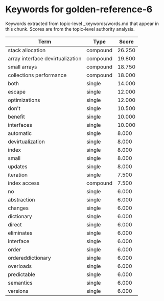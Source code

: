 # Keywords for golden-reference-6

Keywords extracted from topic-level _keywords/words.md that appear in this chunk.
Scores are from the topic-level authority analysis.

| Term | Type | Score |
|------|------|-------|
| stack allocation | compound | 26.250 |
| array interface devirtualization | compound | 19.800 |
| small arrays | compound | 18.750 |
| collections performance | compound | 18.000 |
| both | single | 14.000 |
| escape | single | 12.000 |
| optimizations | single | 12.000 |
| don't | single | 10.500 |
| benefit | single | 10.000 |
| interfaces | single | 10.000 |
| automatic | single | 8.000 |
| devirtualization | single | 8.000 |
| index | single | 8.000 |
| small | single | 8.000 |
| updates | single | 8.000 |
| iteration | single | 7.500 |
| index access | compound | 7.500 |
| no | single | 6.000 |
| abstraction | single | 6.000 |
| changes | single | 6.000 |
| dictionary | single | 6.000 |
| direct | single | 6.000 |
| eliminates | single | 6.000 |
| interface | single | 6.000 |
| order | single | 6.000 |
| ordereddictionary | single | 6.000 |
| overloads | single | 6.000 |
| predictable | single | 6.000 |
| semantics | single | 6.000 |
| versions | single | 6.000 |
